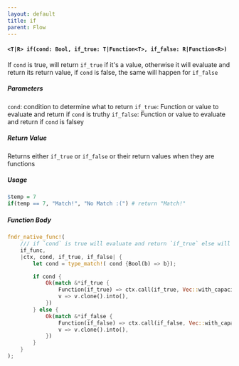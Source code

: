 ```yaml
---
layout: default
title: if
parent: Flow
---
```


#### `<T|R> if(cond: Bool, if_true: T|Function<T>, if_false: R|Function<R>)`
If `cond` is true, will return `if_true` if it's a value, otherwise it will evaluate and return its return value, if `cond` is false, the same will happen for `if_false`

##### Parameters
`cond`: condition to determine what to return
`if_true`: Function or value to evaluate and return if `cond` is truthy
`if_false`: Function or value to evaluate and return if `cond` is falsey

##### Return Value
Returns either `if_true` or `if_false` or their return values when they are functions

##### Usage
```r
$temp = 7
if(temp == 7, "Match!", "No Match :(") # return "Match!"
```

##### Function Body
```rust
fndr_native_func!(
    /// if `cond` is true will evaluate and return `if_true` else will evaluate and return `if_false
    if_func,
    |ctx, cond, if_true, if_false| {
        let cond = type_match!( cond {Bool(b) => b});

        if cond {
            Ok(match &*if_true {
                Function(if_true) => ctx.call(if_true, Vec::with_capacity(0))?,
                v => v.clone().into(),
            })
        } else {
            Ok(match &*if_false {
                Function(if_false) => ctx.call(if_false, Vec::with_capacity(0))?,
                v => v.clone().into(),
            })
        }
    }
);
```
